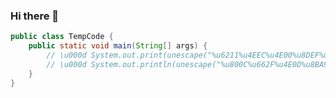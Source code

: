 ### Hi there 👋

<!--
**bluetata/bluetata** is a ✨ _special_ ✨ repository because its `README.md` (this file) appears on your GitHub profile.

Here are some ideas to get you started:

- 🔭 I’m currently working on ...
- 🌱 I’m currently learning ...
- 👯 I’m looking to collaborate on ...
- 🤔 I’m looking for help with ...
- 💬 Ask me about ...
- 📫 How to reach me: ...
- 😄 Pronouns: ...
- ⚡ Fun fact: ...
-->

```Java
public class TempCode {
    public static void main(String[] args) {
        // \u000d System.out.print(unescape("%u6211%u4EEC%u4E00%u8DEF%u594B%u6218%u4E0D%u662F%u4E3A%u4E86%u6539%u53D8%u4E16%u754C%uFF0C"));
        // \u000d System.out.println(unescape("%u800C%u662F%u4E0D%u8BA9%u4E16%u754C%u6539%u53D8%u6211%u4EEC%uFF01"));
    }
} 
```
